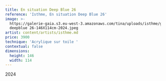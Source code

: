 ```yaml
---
title: En situation Deep Blue 26
reference: 'Isthme, En situation Deep Blue 26'
image: >-
  https://galerie-gaia.s3.eu-west-3.amazonaws.com/tina/uploads/isthme/galerie-gaia-Iisthme-ES
  deepblue 26-146X114cm-2024.jpeg
artist: content/artists/isthme.md
price: 3900
technique: 'Acrylique sur toile '
contextual: false
dimensions:
  height: 146
  width: 114
---
```


2024
